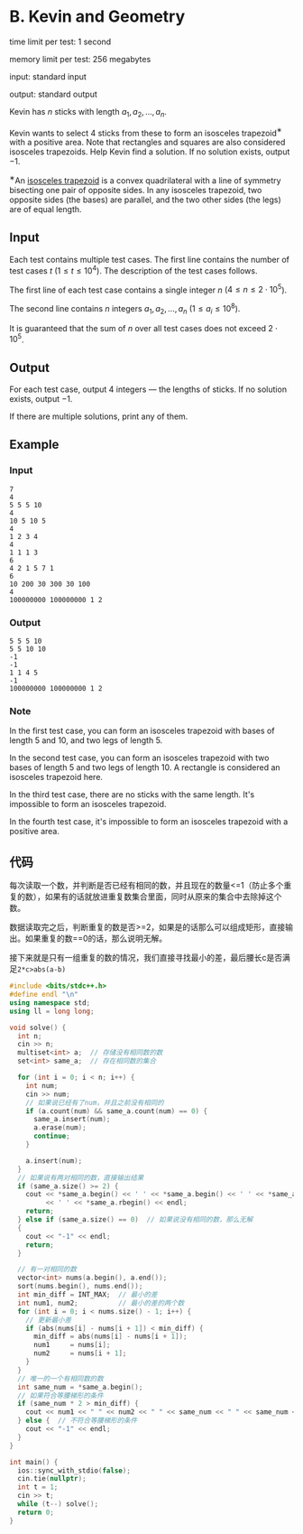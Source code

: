 # B. Kevin and Geometry

time limit per test: 1 second

memory limit per test: 256 megabytes

input: standard input

output: standard output

Kevin has $n$ sticks with length $a_1,a_2,\ldots,a_n$.

Kevin wants to select $4$ sticks from these to form an isosceles trapezoid$^{\text{∗}}$ with a positive area. Note that rectangles and squares are also considered isosceles trapezoids. Help Kevin find a solution. If no solution exists, output $-1$.

$^{\text{∗}}$An [isosceles trapezoid](https://en.wikipedia.org/wiki/Isosceles_trapezoid) is a convex quadrilateral with a line of symmetry bisecting one pair of opposite sides. In any isosceles trapezoid, two opposite sides (the bases) are parallel, and the two other sides (the legs) are of equal length.

## **Input**

Each test contains multiple test cases. The first line contains the number of test cases $t$ ($1 \le t \le 10^4$). The description of the test cases follows.

The first line of each test case contains a single integer $n$ ($4 \le n \le 2\cdot 10^5$).

The second line contains $n$ integers $a_1, a_2, \ldots, a_n$ ($1 \le a_i \le 10^8$).

It is guaranteed that the sum of $n$ over all test cases does not exceed $2\cdot 10^5$.

## **Output**

For each test case, output $4$ integers — the lengths of sticks. If no solution exists, output $-1$.

If there are multiple solutions, print any of them.

## Example

### Input

```
7
4
5 5 5 10
4
10 5 10 5
4
1 2 3 4
4
1 1 1 3
6
4 2 1 5 7 1
6
10 200 30 300 30 100
4
100000000 100000000 1 2
```

### Output

```
5 5 5 10
5 5 10 10
-1
-1
1 1 4 5
-1
100000000 100000000 1 2
```

### **Note**

In the first test case, you can form an isosceles trapezoid with bases of length $5$ and $10$, and two legs of length $5$.

In the second test case, you can form an isosceles trapezoid with two bases of length $5$ and two legs of length $10$. A rectangle is considered an isosceles trapezoid here.

In the third test case, there are no sticks with the same length. It's impossible to form an isosceles trapezoid.

In the fourth test case, it's impossible to form an isosceles trapezoid with a positive area.

## 代码

​	每次读取一个数，并判断是否已经有相同的数，并且现在的数量<=1（防止多个重复的数），如果有的话就放进重复数集合里面，同时从原来的集合中去除掉这个数。

​	数据读取完之后，判断重复的数是否>=2，如果是的话那么可以组成矩形，直接输出。如果重复的数==0的话，那么说明无解。

​	接下来就是只有一组重复的数的情况，我们直接寻找最小的差，最后腰长c是否满足`2*c>abs(a-b)`

```cpp
#include <bits/stdc++.h>
#define endl "\n"
using namespace std;
using ll = long long;

void solve() {
  int n;
  cin >> n;
  multiset<int> a;  // 存储没有相同数的数
  set<int> same_a;  // 存在相同数的集合

  for (int i = 0; i < n; i++) {
    int num;
    cin >> num;
    // 如果说已经有了num，并且之前没有相同的
    if (a.count(num) && same_a.count(num) == 0) {
      same_a.insert(num);
      a.erase(num);
      continue;
    }

    a.insert(num);
  }
  // 如果说有两对相同的数，直接输出结果
  if (same_a.size() >= 2) {
    cout << *same_a.begin() << ' ' << *same_a.begin() << ' ' << *same_a.rbegin()
         << ' ' << *same_a.rbegin() << endl;
    return;
  } else if (same_a.size() == 0)  // 如果说没有相同的数，那么无解
  {
    cout << "-1" << endl;
    return;
  }

  // 有一对相同的数
  vector<int> nums(a.begin(), a.end());
  sort(nums.begin(), nums.end());
  int min_diff = INT_MAX;  // 最小的差
  int num1, num2;          // 最小的差的两个数
  for (int i = 0; i < nums.size() - 1; i++) {
    // 更新最小差
    if (abs(nums[i] - nums[i + 1]) < min_diff) {
      min_diff = abs(nums[i] - nums[i + 1]);
      num1     = nums[i];
      num2     = nums[i + 1];
    }
  }
  // 唯一的一个有相同数的数
  int same_num = *same_a.begin();
  // 如果符合等腰梯形的条件
  if (same_num * 2 > min_diff) {
    cout << num1 << " " << num2 << " " << same_num << " " << same_num << endl;
  } else {  // 不符合等腰梯形的条件
    cout << "-1" << endl;
  }
}

int main() {
  ios::sync_with_stdio(false);
  cin.tie(nullptr);
  int t = 1;
  cin >> t;
  while (t--) solve();
  return 0;
}
```

